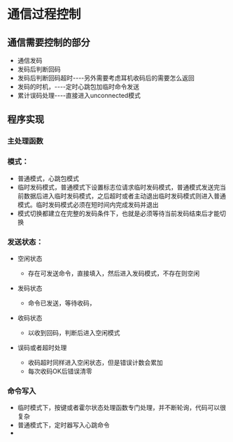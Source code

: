 # 通信过程控制

## 通信需要控制的部分

* 通信发码
* 发码后判断回码
* 发码后判断回码超时----另外需要考虑耳机收码后的需要怎么返回
* 发码的时机，----定时心跳包加临时命令发送
* 累计误码处理----直接进入unconnected模式

## 程序实现

### 主处理函数

### 模式：

* 普通模式，心跳包模式
* 临时发码模式，普通模式下设置标志位请求临时发码模式，普通模式发送完当前数据后进入临时发码模式，之后超时或者主动退出临时发码模式则进入普通模式。临时发码模式必须在短时间内完成发码并退出
* 模式切换都建立在完整的发码条件下，也就是必须等待当前发码结束后才能切换

### 发送状态：

* 空闲状态
  * 存在可发送命令，直接填入，然后进入发码模式，不存在则空闲
* 发码状态
  * 命令已发送，等待收码，
* 收码状态
  * 以收到回码，判断后进入空闲模式

* 误码或者超时处理
  * 收码超时同样进入空闲状态，但是错误计数会累加
  * 每次收码OK后错误清零

### 命令写入

* 临时模式下，按键或者霍尔状态处理函数专门处理，并不断轮询，代码可以很复杂
* 普通模式下，定时器写入心跳命令
* 